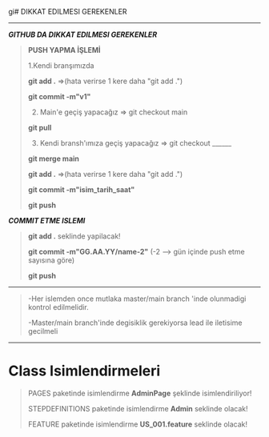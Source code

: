 gi# DIKKAT EDILMESI GEREKENLER

***

***GITHUB DA DIKKAT EDILMESI GEREKENLER***
> 
> **PUSH YAPMA İŞLEMİ**
> 
> 1.Kendi branşımızda
> 
> 	**git add .**           =>(hata verirse 1 kere daha "git add .")
> 
> 	**git commit -m"v1"**
> 
> 2. Main'e geçiş yapacağız => git checkout main
> 
> 	**git pull**
> 
> 3. Kendi bransh'ımıza geçiş yapacağız => git checkout ______
> 
> 	**git merge main**
> 
> 	**git add .**           =>(hata verirse 1 kere daha "git add .")
> 
> 	**git commit -m"isim_tarih_saat"**
> 
> 	**git push**
	

***COMMIT ETME ISLEMI***
> **git add .** seklinde yapilacak!
>
> **git commit -m"GG.AA.YY/name-2"** (-2 --> gün içinde push etme sayısına göre)
>
> **git push**

***
> -Her islemden once mutlaka master/main branch 'inde olunmadigi kontrol edilmelidir.
>
> -Master/main branch'inde degisiklik gerekiyorsa lead ile iletisime gecilmeli
***

# Class Isimlendirmeleri
>  PAGES paketinde isimlendirme **AdminPage** şeklinde isimlendiriliyor!
>
>  STEPDEFINITIONS paketinde isimlendirme **Admin** seklinde olacak!
>
>  FEATURE paketinde isimlendirme **US_001.feature** seklinde olacak!
